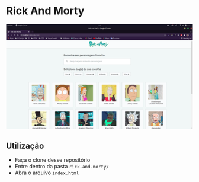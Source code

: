 # Rick And Morty

![Screenshot](.github/screenshot.png)

## Utilização

- Faça o clone desse repositório
- Entre dentro da pasta `rick-and-morty/`
- Abra o arquivo `index.html`
